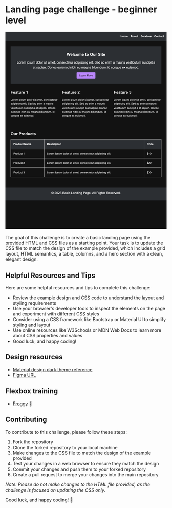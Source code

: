 
# Landing page challenge - beginner level

![Final result](final_result.png)

The goal of this challenge is to create a basic landing page using the provided HTML and CSS files as a starting point. Your task is to update the CSS file to match the design of the example provided, which includes a grid layout, HTML semantics, a table, columns, and a hero section with a clean, elegant design.

## Helpful Resources and Tips

Here are some helpful resources and tips to complete this challenge:

- Review the example design and CSS code to understand the layout and styling requirements
- Use your browser's developer tools to inspect the elements on the page and experiment with different CSS styles
- Consider using a CSS framework like Bootstrap or Material UI to simplify styling and layout
- Use online resources like W3Schools or MDN Web Docs to learn more about CSS properties and values
- Good luck, and happy coding!

## Design resources

- [Material design dark theme reference](https://m2.material.io/design/color/dark-theme.html)
- [Figma URL](https://www.figma.com/file/JRbecEr7FyIQHqSKUTSAU5/Material-Dark-Theme-Design-Kit?node-id=0%3A660&t=AZjZo70QSxpXh1VW-1)

## Flexbox training

- [Froggy](https://flexboxfroggy.com/) 🐸

## Contributing

To contribute to this challenge, please follow these steps:

1. Fork the repository
2. Clone the forked repository to your local machine
3. Make changes to the CSS file to match the design of the example provided
4. Test your changes in a web browser to ensure they match the design
5. Commit your changes and push them to your forked repository
6. Create a pull request to merge your changes into the main repository

_Note: Please do not make changes to the HTML file provided, as the challenge is focused on updating the CSS only._

Good luck, and happy coding! 🥂
